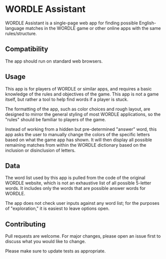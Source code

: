 # WORDLE Assistant

WORDLE Assistant is a single-page web app for finding possible English-language matches in the WORDLE game or other online apps with the same rules/structure.

## Compatibility

The app should run on standard web browsers.

## Usage

This app is for players of WORDLE or similar apps, and requires a basic knowledge of the rules and objectives of the game. This app is not a game itself, but rather a tool to help find words if a player is stuck.

The formatting of the app, such as color choices and rough layout, are designed to mirror the general styling of most WORDLE applications, so the "rules" should be familiar to players of the game.

Instead of working from a hidden but pre-determined "answer" word, this app asks the user to manually change the colors of the specific letters based on what the game app has shown. It will then display all possible remaining matches from within the WORDLE dictionary based on the inclusion or disinclusion of letters.

## Data

The word list used by this app is pulled from the code of the original WORDLE website, which is not an exhaustive list of all possible 5-letter words. It includes only the words that are possible answer words for WORDLE.

The app does not check user inputs against any word list; for the purposes of "exploration," it is easiest to leave options open.

## Contributing
Pull requests are welcome. For major changes, please open an issue first to discuss what you would like to change.

Please make sure to update tests as appropriate.